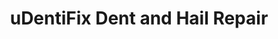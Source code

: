 ---
title: "uDentiFix Dent and Hail Repair"
url: /bedford/udentifix-dent-and-hail-repair/
shop: Autowerkstatt
---
